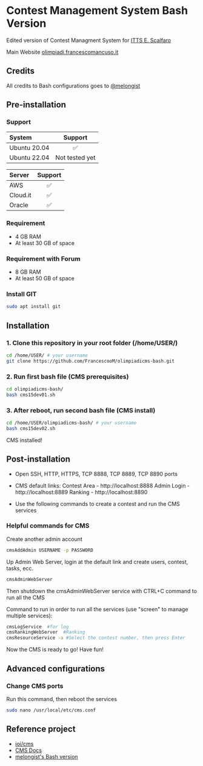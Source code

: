 # Contest Management System Bash Version

Edited version of Contest Managment System for [ITTS E. Scalfaro](https://www.ittsscalfaro.edu.it/)

Main Website [olimpiadi.francescomancuso.it](https://olimpiadi.francescomancuso.it/)

## Credits

All credits to Bash configurations goes to [@melongist](https://github.com/melongist)

## Pre-installation

### Support

| System | Support |
| :--- | :---: |
| Ubuntu 20.04 | ✅ |
| Ubuntu 22.04 | Not tested yet |


| Server | Support |
| :--- | :---: |
| AWS | ✅ |
| Cloud.it | ✅ |
| Oracle | ✅ |

### Requirement

- 4 GB RAM
- At least 30 GB of space

### Requirement with Forum

- 8 GB RAM
- At least 50 GB of space

### Install GIT

```bash
sudo apt install git
```

## Installation

### 1. Clone this repository in your root folder (/home/USER/)

```bash
cd /home/USER/ # your username
git clone https://github.com/FrancescooM/olimpiadicms-bash.git
```

### 2. Run first bash file (CMS prerequisites)

```bash
cd olimpiadicms-bash/
bash cms15dev01.sh
```

### 3. After reboot, run second bash file (CMS install)

```bash
cd /home/USER/olimpiadicms-bash/ # your username
bash cms15dev02.sh
```
CMS installed!
 
## Post-installation
  
- Open SSH, HTTP, HTTPS, TCP 8888, TCP 8889, TCP 8890 ports

- CMS default links:
    Contest Area - http://localhost:8888
    Admin Login - http://localhost:8889
    Ranking - http://localhost:8890

- Use the following commands to create a contest and run the CMS services

### Helpful commands for CMS

Create another admin account
```bash
cmsAddAdmin USERNAME -p PASSWORD
```

Up Admin Web Server, login at the default link and create users, contest, tasks, ecc.
```bash
cmsAdminWebServer
```

Then shutdown the cmsAdminWebServer service with CTRL+C command to run all the CMS

Command to run in order to run all the services (use "screen" to manage multiple services):
```bash
cmsLogService  #for log
cmsRankingWebServer  #Ranking
cmsResourceService -a #Select the contest number, then press Enter
```

Now the CMS is ready to go! Have fun!

## Advanced configurations

### Change CMS ports

Run this command, then reboot the services
```bash
sudo nano /usr/local/etc/cms.conf
```

## Reference project

- [ioi/cms](https://github.com/ioi/cms)
- [CMS Docs](https://cms.readthedocs.io/en/latest/index.html)
- [melongist's Bash version](https://github.com/melongist/CSL/tree/main/CMS)